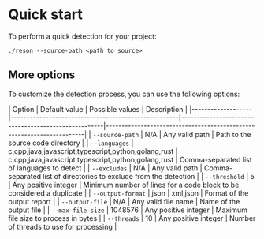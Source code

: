 # Quick start

To perform a quick detection for your project:

```shell
./reson --source-path <path_to_source>
```

## More options

To customize the detection process, you can use the following options:

[//]: # (use table to display options)
| Option            | Default value                                       | Possible values                                     | Description                                                           |
|-------------------|-----------------------------------------------------|-----------------------------------------------------|-----------------------------------------------------------------------|
| `--source-path`   | N/A                                                 | Any valid path                                      | Path to the source code directory                                     |
| `--languages`     | c,cpp,java,javascript,typescript,python,golang,rust | c,cpp,java,javascript,typescript,python,golang,rust | Comma-separated list of languages to detect                           |
| `--excludes`      | N/A                                                 | Any valid path                                      | Comma-separated list of directories to exclude from the detection     |
| `--threshold`     | 5                                                   | Any positive integer                                | Minimum number of lines for a code block to be considered a duplicate |
| `--output-format` | json                                                | xml,json                                            | Format of the output report                                           |
| `--output-file`   | N/A                                                 | Any valid file name                                 | Name of the output file                                               |
| `--max-file-size` | 1048576                                             | Any positive integer                                | Maximum file size to process in bytes                                 |
| `--threads`       | 10                                                  | Any positive integer                                | Number of threads to use for processing                               |

[//]: # (use table to display options)
